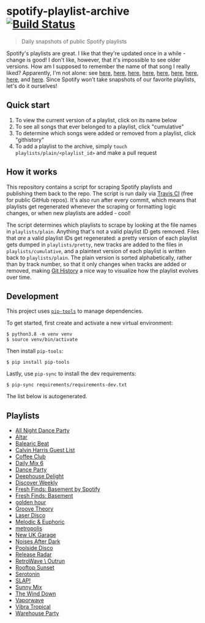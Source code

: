 # spotify-playlist-archive [![Build Status](https://api.travis-ci.com/vitokorn/spotify-playlist-archive.svg?branch=master)](https://travis-ci.com/github/vitokorn/spotify-playlist-archive)

> Daily snapshots of public Spotify playlists

Spotify's playlists are great. I like that they're updated once in a while -
change is good! I don't like, however, that it's impossible to see older
versions. How am I supposed to remember the name of that song I really liked?
Apparently, I'm not alone: see
[here](https://community.spotify.com/t5/Content-Questions/View-previous-versions-of-playlists/td-p/4400750),
[here](https://community.spotify.com/t5/Accounts/A-playlist-was-modified-Can-I-get-the-old-songs-back/td-p/1001889),
[here](https://community.spotify.com/t5/Content-Questions/Seeing-an-old-version-of-a-playlist/td-p/1318739),
[here](https://community.spotify.com/t5/Other-Partners-Web-Player-etc/Playlists-Is-there-any-way-to-recover-previous-versions-of-a/td-p/4726831),
[here](https://community.spotify.com/t5/Desktop-Mac/Find-Songs-of-old-versions-of-Spotify-Playlists/td-p/998504),
[here](https://community.spotify.com/t5/Closed-Ideas/Playlist-Versioning-History/idi-p/1133819),
[here](https://community.spotify.com/t5/Closed-Ideas/Playlist-History-Versioning/idi-p/1346418),
[here](https://community.spotify.com/t5/Closed-Ideas/Playlists-Playlist-History/idi-p/1816799),
and [here](https://community.spotify.com/t5/Live-Ideas/Playlists-Edit-History/idi-p/4573743).
Since Spotify won't take snapshots of our favorite playlists, let's do it ourselves!

## Quick start

1. To view the current version of a playlist, click on its name below
1. To see all songs that ever belonged to a playlist, click "cumulative"
1. To determine which songs were added or removed from a playlist, click "githistory"
1. To add a playlist to the archive, simply `touch playlists/plain/<playlist_id>` and make a pull request

## How it works

This repository contains a script for scraping Spotify playlists and publishing
them back to the repo. The script is run daily via
[Travis CI](https://travis-ci.com/github/vitokorn/spotify-playlist-archive)
(free for public GitHub repos). It's also run after every commit, which means
that playlists get regenerated whenever the scraping or formatting logic
changes, or when new playlists are added - cool!

The script determines which playlists to scrape by looking at the file names in
`playlists/plain`. Anything that's not a valid playlist ID gets removed. Files
that *are* a valid playlist IDs get regenerated: a pretty version of each
playlist gets dumped in `playlists/pretty`, new tracks are added to the
files in `playlists/cumulative`, and a plaintext version of each playlist is
written back to `playlists/plain`. The plain version is sorted alphabetically,
rather than by track number, so that it only changes when tracks are added or
removed, making [Git History](https://githistory.xyz/) a nice way to visualize
how the playlist evolves over time.

## Development

This project uses [`pip-tools`](https://github.com/jazzband/pip-tools) to manage
dependencies.

To get started, first create and activate a new virtual environment:
```
$ python3.8 -m venv venv
$ source venv/bin/activate
```

Then install `pip-tools`:
```
$ pip install pip-tools
```

Lastly, use `pip-sync` to install the dev requirements:
```
$ pip-sync requirements/requirements-dev.txt
```

The list below is autogenerated.

## Playlists

- [All Night Dance Party](https://github.com/vitokorn/spotify-playlist-archive/blob/master/playlists/pretty/All%20Night%20Dance%20Party.md)
- [Altar](https://github.com/vitokorn/spotify-playlist-archive/blob/master/playlists/pretty/Altar.md)
- [Balearic Beat](https://github.com/vitokorn/spotify-playlist-archive/blob/master/playlists/pretty/Balearic%20Beat.md)
- [Calvin Harris Guest List](https://github.com/vitokorn/spotify-playlist-archive/blob/master/playlists/pretty/Calvin%20Harris%20Guest%20List.md)
- [Coffee Club](https://github.com/vitokorn/spotify-playlist-archive/blob/master/playlists/pretty/Coffee%20Club.md)
- [Daily Mix 6](https://github.com/vitokorn/spotify-playlist-archive/blob/master/playlists/pretty/Daily%20Mix%206.md)
- [Dance Party](https://github.com/vitokorn/spotify-playlist-archive/blob/master/playlists/pretty/Dance%20Party.md)
- [Deephouse Delight](https://github.com/vitokorn/spotify-playlist-archive/blob/master/playlists/pretty/Deephouse%20Delight.md)
- [Discover Weekly](https://github.com/vitokorn/spotify-playlist-archive/blob/master/playlists/pretty/Discover%20Weekly.md)
- [Fresh Finds: Basement by Spotify](https://github.com/vitokorn/spotify-playlist-archive/blob/master/playlists/pretty/Fresh%20Finds:%20Basement%20by%20Spotify.md)
- [Fresh Finds: Basement](https://github.com/vitokorn/spotify-playlist-archive/blob/master/playlists/pretty/Fresh%20Finds:%20Basement.md)
- [golden hour](https://github.com/vitokorn/spotify-playlist-archive/blob/master/playlists/pretty/golden%20hour.md)
- [Groove Theory](https://github.com/vitokorn/spotify-playlist-archive/blob/master/playlists/pretty/Groove%20Theory.md)
- [Laser Disco](https://github.com/vitokorn/spotify-playlist-archive/blob/master/playlists/pretty/Laser%20Disco.md)
- [Melodic & Euphoric](https://github.com/vitokorn/spotify-playlist-archive/blob/master/playlists/pretty/Melodic%20&%20Euphoric.md)
- [metropolis](https://github.com/vitokorn/spotify-playlist-archive/blob/master/playlists/pretty/metropolis.md)
- [New UK Garage](https://github.com/vitokorn/spotify-playlist-archive/blob/master/playlists/pretty/New%20UK%20Garage.md)
- [Noises After Dark](https://github.com/vitokorn/spotify-playlist-archive/blob/master/playlists/pretty/Noises%20After%20Dark.md)
- [Poolside Disco](https://github.com/vitokorn/spotify-playlist-archive/blob/master/playlists/pretty/Poolside%20Disco.md)
- [Release Radar](https://github.com/vitokorn/spotify-playlist-archive/blob/master/playlists/pretty/Release%20Radar.md)
- [RetroWave \ Outrun](https://github.com/vitokorn/spotify-playlist-archive/blob/master/playlists/pretty/RetroWave%20\%20Outrun.md)
- [Rooftop Sunset](https://github.com/vitokorn/spotify-playlist-archive/blob/master/playlists/pretty/Rooftop%20Sunset.md)
- [Serotonin](https://github.com/vitokorn/spotify-playlist-archive/blob/master/playlists/pretty/Serotonin.md)
- [SLAP!](https://github.com/vitokorn/spotify-playlist-archive/blob/master/playlists/pretty/SLAP!.md)
- [Sunny Mix](https://github.com/vitokorn/spotify-playlist-archive/blob/master/playlists/pretty/Sunny%20Mix.md)
- [The Wind Down](https://github.com/vitokorn/spotify-playlist-archive/blob/master/playlists/pretty/The%20Wind%20Down.md)
- [Vaporwave](https://github.com/vitokorn/spotify-playlist-archive/blob/master/playlists/pretty/Vaporwave.md)
- [Vibra Tropical](https://github.com/vitokorn/spotify-playlist-archive/blob/master/playlists/pretty/Vibra%20Tropical.md)
- [Warehouse Party](https://github.com/vitokorn/spotify-playlist-archive/blob/master/playlists/pretty/Warehouse%20Party.md)
